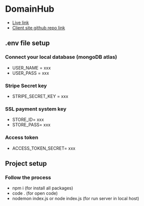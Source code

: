 # DomainHub

- [Live link](https://domain-hub-a81ae.web.app/)
- [Client site github repo link](https://github.com/khansuhad/domain-hub)

## .env file setup

 ### Connect your local database (mongoDB atlas)

- USER_NAME = xxx
- USER_PASS = xxx


### Stripe Secret key
- STRIPE_SECRET_KEY = xxx


### SSL payment system key
- STORE_ID= xxx
- STORE_PASS= xxx


### Access token
- ACCESS_TOKEN_SECRET= xxx


## Project setup

### Follow the process

- npm i (for install all packages)
- code . (for open code)
- nodemon index.js or node index.js  (for run server in local host)




